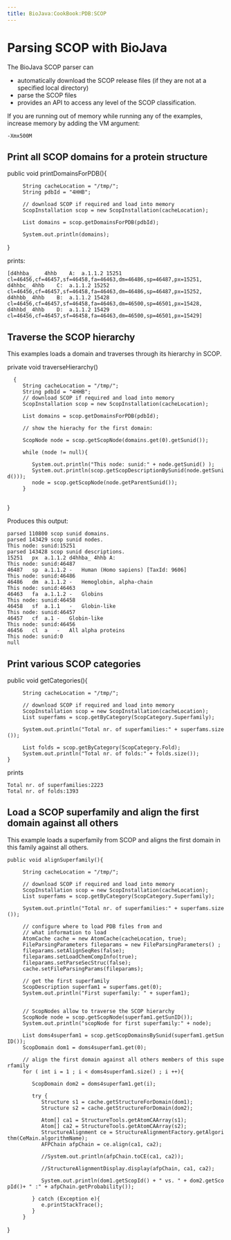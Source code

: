 ```yaml
---
title: BioJava:CookBook:PDB:SCOP
---
```


Parsing SCOP with BioJava
=========================

The BioJava SCOP parser can

-   automatically download the SCOP release files (if they are not at a
    specified local directory)
-   parse the SCOP files
-   provides an API to access any level of the SCOP classification.

If you are running out of memory while running any of the examples,
increase memory by adding the VM argument:

`-Xmx500M`

Print all SCOP domains for a protein structure
----------------------------------------------

<java> public void printDomainsForPDB(){

`     String cacheLocation = "/tmp/";`  
`     String pdbId = "4HHB";`  
`     `  
`     // download SCOP if required and load into memory`  
`     ScopInstallation scop = new ScopInstallation(cacheLocation);`

`     List`<ScopDomain>` domains = scop.getDomainsForPDB(pdbId);`

`     System.out.println(domains);`

} </java>

prints:

    [d4hhba_    4hhb    A:  a.1.1.2 15251   cl=46456,cf=46457,sf=46458,fa=46463,dm=46486,sp=46487,px=15251, 
    d4hhbc_ 4hhb    C:  a.1.1.2 15252   cl=46456,cf=46457,sf=46458,fa=46463,dm=46486,sp=46487,px=15252, 
    d4hhbb_ 4hhb    B:  a.1.1.2 15428   cl=46456,cf=46457,sf=46458,fa=46463,dm=46500,sp=46501,px=15428, 
    d4hhbd_ 4hhb    D:  a.1.1.2 15429   cl=46456,cf=46457,sf=46458,fa=46463,dm=46500,sp=46501,px=15429]

Traverse the SCOP hierarchy
---------------------------

This examples loads a domain and traverses through its hierarchy in
SCOP.

<java> private void traverseHierarchy()

`  {`  
`     String cacheLocation = "/tmp/";`  
`     String pdbId = "4HHB";`  
`     // download SCOP if required and load into memory`  
`     ScopInstallation scop = new ScopInstallation(cacheLocation);`  
`     `  
`     List`<ScopDomain>` domains = scop.getDomainsForPDB(pdbId);`  
`     `  
`     // show the hierachy for the first domain:`  
`     `  
`     ScopNode node = scop.getScopNode(domains.get(0).getSunid());`  
`     `  
`     while (node != null){`  
`        `  
`        System.out.println("This node: sunid:" + node.getSunid() );`  
`        System.out.println(scop.getScopDescriptionBySunid(node.getSunid()));`  
`        node = scop.getScopNode(node.getParentSunid());`  
`     }`  
`     `

} </java>

Produces this output:

    parsed 110800 scop sunid domains.
    parsed 143429 scop sunid nodes.
    This node: sunid:15251
    parsed 143428 scop sunid descriptions.
    15251   px  a.1.1.2 d4hhba_ 4hhb A:
    This node: sunid:46487
    46487   sp  a.1.1.2 -   Human (Homo sapiens) [TaxId: 9606]
    This node: sunid:46486
    46486   dm  a.1.1.2 -   Hemoglobin, alpha-chain
    This node: sunid:46463
    46463   fa  a.1.1.2 -   Globins
    This node: sunid:46458
    46458   sf  a.1.1   -   Globin-like
    This node: sunid:46457
    46457   cf  a.1 -   Globin-like
    This node: sunid:46456
    46456   cl  a   -   All alpha proteins
    This node: sunid:0
    null

Print various SCOP categories
-----------------------------

<java> public void getCategories(){

`     String cacheLocation = "/tmp/";`  
`     `  
`     // download SCOP if required and load into memory`  
`     ScopInstallation scop = new ScopInstallation(cacheLocation);`  
`     List`<ScopDescription>` superfams = scop.getByCategory(ScopCategory.Superfamily);`

`     System.out.println("Total nr. of superfamilies:" + superfams.size());`  
`     `  
`     List`<ScopDescription>` folds = scop.getByCategory(ScopCategory.Fold);`  
`     System.out.println("Total nr. of folds:" + folds.size());  `  
`}`

</java>

prints

    Total nr. of superfamilies:2223
    Total nr. of folds:1393

Load a SCOP superfamily and align the first domain against all others
---------------------------------------------------------------------

This example loads a superfamily from SCOP and aligns the first domain
in this family against all others.

<java>

`public void alignSuperfamily(){`  
`     `  
`     String cacheLocation = "/tmp/";`  
`    `  
`     // download SCOP if required and load into memory`  
`     ScopInstallation scop = new ScopInstallation(cacheLocation);`  
`     List`<ScopDescription>` superfams = scop.getByCategory(ScopCategory.Superfamily);`

`     System.out.println("Total nr. of superfamilies:" + superfams.size());`

`     // configure where to load PDB files from and `  
`     // what information to load`  
`     AtomCache cache = new AtomCache(cacheLocation, true);      `  
`     FileParsingParameters fileparams = new FileParsingParameters() ;`  
`     fileparams.setAlignSeqRes(false);`  
`     fileparams.setLoadChemCompInfo(true);`  
`     fileparams.setParseSecStruc(false);`  
`     cache.setFileParsingParams(fileparams);`  
`     `  
`     // get the first superfamily`  
`     ScopDescription superfam1 = superfams.get(0);`  
`     System.out.println("First superfamily: " + superfam1);`  
`     `

`     // ScopNodes allow to traverse the SCOP hierarchy      `  
`     ScopNode node = scop.getScopNode(superfam1.getSunID());`  
`     System.out.println("scopNode for first superfamily:" + node);`  
`     `  
`     List`<ScopDomain>` doms4superfam1 = scop.getScopDomainsBySunid(superfam1.getSunID());`  
`     ScopDomain dom1 = doms4superfam1.get(0);`  
`     `  
`     // align the first domain against all others members of this superfamily`  
`     for ( int i = 1 ; i < doms4superfam1.size() ; i ++){`

`        ScopDomain dom2 = doms4superfam1.get(i);`  
`       `  
`        try {`  
`           Structure s1 = cache.getStructureForDomain(dom1);`  
`           Structure s2 = cache.getStructureForDomain(dom2);`  
`           `  
`           Atom[] ca1 = StructureTools.getAtomCAArray(s1);`  
`           Atom[] ca2 = StructureTools.getAtomCAArray(s2);`  
`           StructureAlignment ce = StructureAlignmentFactory.getAlgorithm(CeMain.algorithmName);`  
`           AFPChain afpChain = ce.align(ca1, ca2);`  
`           `  
`           //System.out.println(afpChain.toCE(ca1, ca2));`  
`           `  
`           //StructureAlignmentDisplay.display(afpChain, ca1, ca2);`  
`           `  
`           System.out.println(dom1.getScopId() + " vs. " + dom2.getScopId()+ " :" + afpChain.getProbability());`  
`           `  
`        } catch (Exception e){`  
`           e.printStackTrace();`  
`        }`  
`     }`

} </java>
